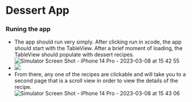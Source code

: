# Dessert App

### Runing the app
- The app should run very simply. After clicking run in xcode, the app should start with the TableView. After a brief moment of loading, the TableView should populate with dessert recipes. ![Simulator Screen Shot - iPhone 14 Pro - 2023-03-08 at 15 42 55](https://user-images.githubusercontent.com/99748662/223873476-02322146-63c8-4b9c-9c03-36e8f4decdc7.png)
- <img src="https://user-images.githubusercontent.com/99748662/223873476-02322146-63c8-4b9c-9c03-36e8f4decdc7.png" />
- From there, any one of the recipes are clickable and will take you to a second page that is a scroll view in order to view the details of the recipe. ![Simulator Screen Shot - iPhone 14 Pro - 2023-03-08 at 15 43 06](https://user-images.githubusercontent.com/99748662/223873844-9ab0b237-7e96-4cee-9531-92b85a686cd8.png)
